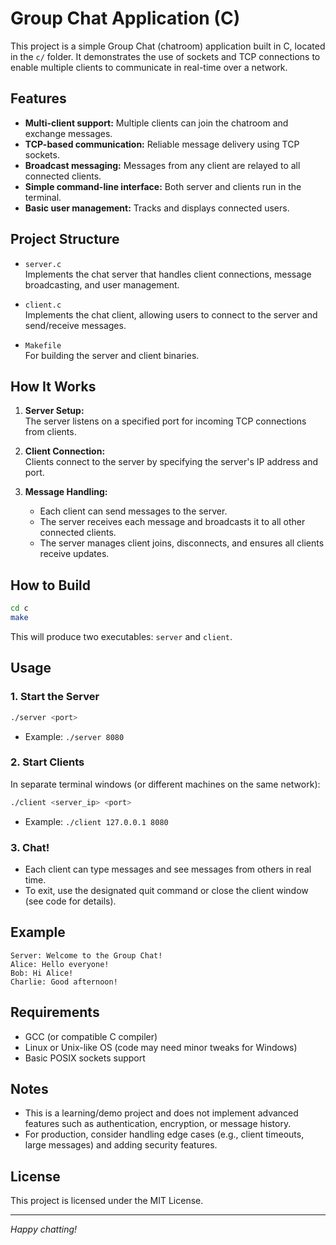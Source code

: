 # Group Chat Application (C)

This project is a simple Group Chat (chatroom) application built in C, located in the `c/` folder. It demonstrates the use of sockets and TCP connections to enable multiple clients to communicate in real-time over a network.

## Features

- **Multi-client support:** Multiple clients can join the chatroom and exchange messages.
- **TCP-based communication:** Reliable message delivery using TCP sockets.
- **Broadcast messaging:** Messages from any client are relayed to all connected clients.
- **Simple command-line interface:** Both server and clients run in the terminal.
- **Basic user management:** Tracks and displays connected users.

## Project Structure

- `server.c`  
  Implements the chat server that handles client connections, message broadcasting, and user management.

- `client.c`  
  Implements the chat client, allowing users to connect to the server and send/receive messages.

- `Makefile`  
  For building the server and client binaries.

## How It Works

1. **Server Setup:**  
   The server listens on a specified port for incoming TCP connections from clients.

2. **Client Connection:**  
   Clients connect to the server by specifying the server's IP address and port.

3. **Message Handling:**  
   - Each client can send messages to the server.
   - The server receives each message and broadcasts it to all other connected clients.
   - The server manages client joins, disconnects, and ensures all clients receive updates.

## How to Build

```sh
cd c
make
```

This will produce two executables: `server` and `client`.

## Usage

### 1. Start the Server

```sh
./server <port>
```
- Example: `./server 8080`

### 2. Start Clients

In separate terminal windows (or different machines on the same network):

```sh
./client <server_ip> <port>
```
- Example: `./client 127.0.0.1 8080`

### 3. Chat!

- Each client can type messages and see messages from others in real time.
- To exit, use the designated quit command or close the client window (see code for details).

## Example

```
Server: Welcome to the Group Chat!
Alice: Hello everyone!
Bob: Hi Alice!
Charlie: Good afternoon!
```

## Requirements

- GCC (or compatible C compiler)
- Linux or Unix-like OS (code may need minor tweaks for Windows)
- Basic POSIX sockets support

## Notes

- This is a learning/demo project and does not implement advanced features such as authentication, encryption, or message history.
- For production, consider handling edge cases (e.g., client timeouts, large messages) and adding security features.

## License

This project is licensed under the MIT License.

---

*Happy chatting!*
